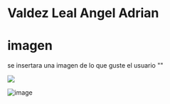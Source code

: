 <!DOCTYPE html>
<html lang="en">
<head>
    <h1>Valdez Leal Angel Adrian</h1>
    <h1>imagen</h1>
    <p>se insertara una imagen de lo que guste el usuario "<img>"</p>
    <img src="https://th.bing.com/th/id/R.f18994aee8f9b286816224a0feabb52d?rik=IU1fHlN9gjdIBA&pid=ImgRaw&r=0">
</body>
</html>

![image](https://github.com/user-attachments/assets/1a1654e2-78bf-4fc3-b912-8f082dc29f2a)
